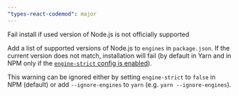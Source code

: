 ```yaml
---
"types-react-codemod": major
---
```


Fail install if used version of Node.js is not officially supported

Add a list of supported versions of Node.js to `engines` in `package.json`.
If the current version does not match, installation will fail (by default in Yarn and in NPM only if the [`engine-strict` config is enabled](https://docs.npmjs.com/cli/v8/using-npm/config#engine-strict)).

This warning can be ignored either by setting `engine-strict` to `false` in NPM (default) or add `--ignore-engines` to `yarn` (e.g. `yarn --ignore-engines`).
